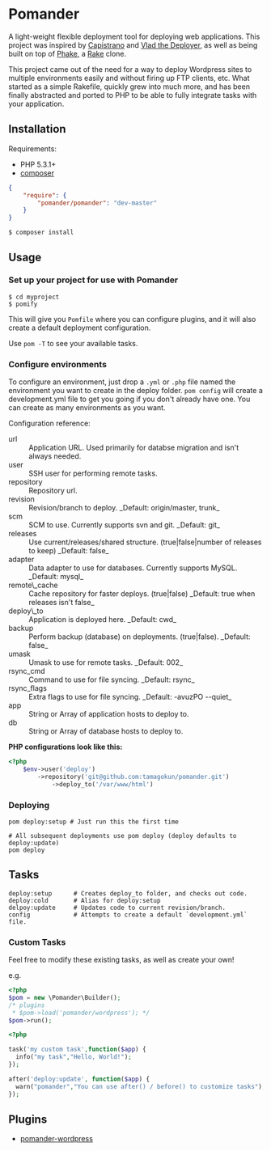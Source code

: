 Pomander
=======

A light-weight flexible deployment tool for deploying web applications. This project was inspired by [Capistrano](https://github.com/capistrano/capistrano) and [Vlad the Deployer](http://rubyhitsquad.com/Vlad_the_Deployer.html), as well as being built on top of [Phake](https://github.com/jaz303/phake), a [Rake](http://rake.rubyforge.org/) clone.

This project came out of the need for a way to deploy Wordpress sites to multiple environments easily and without firing up FTP clients, etc. What started as a simple Rakefile, quickly grew into much more, and has been finally abstracted and ported to PHP to be able to fully integrate tasks with your application.

Installation
------------

Requirements:

* PHP 5.3.1+
* [composer](http://getcomposer.org/)

```json
{
	"require": {
		"pomander/pomander": "dev-master"
	}
}
```

```
$ composer install
```

Usage
-----

### Set up your project for use with Pomander

    $ cd myproject
    $ pomify

This will give you `Pomfile` where you can configure plugins, and it will also create a default deployment configuration.
    
Use `pom -T` to see your available tasks.
    
### Configure environments

To configure an environment, just drop a `.yml` or `.php` file named the environment you want to create in the deploy folder. `pom config` will create a development.yml file to get you going if you don't already have one. You can create as many environments as you want.

Configuration reference:

<dl>
<dt>url</dt>
<dd>Application URL. Used primarily for databse migration and isn't always needed.</dd>
<dt>user</dt>
<dd>SSH user for performing remote tasks.</dd>
<dt>repository</dt>
<dd>Repository url.</dd>
<dt>revision</dt>
<dd>Revision/branch to deploy. _Default: origin/master, trunk_</dd>
<dt>scm</dt>
<dd>SCM to use. Currently supports svn and git. _Default: git_</dd>
<dt>releases</dt>
<dd>Use current/releases/shared structure. (true|false|number of releases to keep) _Default: false_</dd>
<dt>adapter</dt>
<dd>Data adapter to use for databases. Currently supports MySQL. _Default: mysql_</dd>
<dt>remote\_cache</dt>
<dd>Cache repository for faster deploys. (true|false) _Default: true when releases isn't false_</dd>
<dt>deploy\_to</dt>
<dd>Application is deployed here. _Default: cwd_</dd>
<dt>backup</dt>
<dd>Perform backup (database) on deployments. (true|false). _Default: false_</dd>
<dt>umask</dt>
<dd>Umask to use for remote tasks. _Default: 002_</dd>
<dt>rsync_cmd</dt>
<dd>Command to use for file syncing. _Default: rsync_</dd>
<dt>rsync_flags</dt>
<dd>Extra flags to use for file syncing. _Default: -avuzPO --quiet_</dd>
<dt>app</dt>
<dd>String or Array of application hosts to deploy to.</dd>
<dt>db</dt>
<dd>String or Array of database hosts to deploy to.</dd>
</dl>

__PHP configurations look like this:__

```php
<?php
	$env->user('deploy')
	    ->repository('git@github.com:tamagokun/pomander.git')
			->deploy_to('/var/www/html')
```

### Deploying

    pom deploy:setup # Just run this the first time
    
    # All subsequent deployments use pom deploy (deploy defaults to deploy:update)
    pom deploy

Tasks
-----

```
deploy:setup      # Creates deploy_to folder, and checks out code.
deploy:cold       # Alias for deploy:setup
delpoy:update     # Updates code to current revision/branch.
config            # Attempts to create a default `development.yml` file.
```

### Custom Tasks

Feel free to modify these existing tasks, as well as create your own!

e.g.

```php
<?php
$pom = new \Pomander\Builder();
/* plugins
 * $pom->load('pomander/wordpress'); */
$pom->run();
```

```php
<?php

task('my custom task',function($app) {
  info("my task","Hello, World!");
});

after('deploy:update', function($app) {
  warn("pomander","You can use after() / before() to customize tasks");
});
```

Plugins
-------

* [pomander-wordpress](https://github.com/tamagokun/pomander-wordpress)
